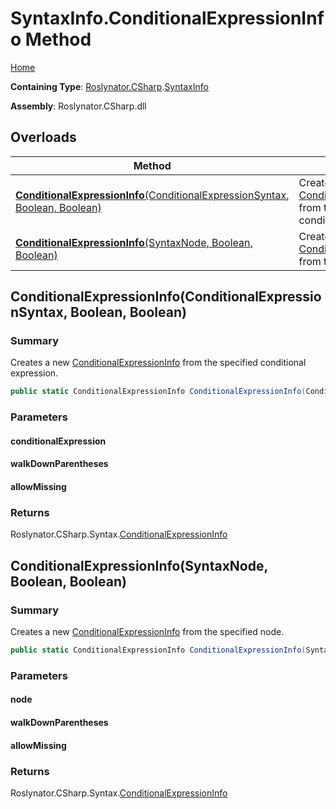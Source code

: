 # SyntaxInfo\.ConditionalExpressionInfo Method

[Home](../../../../README.md)

**Containing Type**: [Roslynator.CSharp](../../README.md)\.[SyntaxInfo](../README.md)

**Assembly**: Roslynator\.CSharp\.dll

## Overloads

| Method | Summary |
| ------ | ------- |
| [**ConditionalExpressionInfo**(ConditionalExpressionSyntax, Boolean, Boolean)](#Roslynator_CSharp_SyntaxInfo_ConditionalExpressionInfo_Microsoft_CodeAnalysis_CSharp_Syntax_ConditionalExpressionSyntax_System_Boolean_System_Boolean_) | Creates a new [ConditionalExpressionInfo](../../Syntax/ConditionalExpressionInfo/README.md) from the specified conditional expression\. |
| [**ConditionalExpressionInfo**(SyntaxNode, Boolean, Boolean)](#Roslynator_CSharp_SyntaxInfo_ConditionalExpressionInfo_Microsoft_CodeAnalysis_SyntaxNode_System_Boolean_System_Boolean_) | Creates a new [ConditionalExpressionInfo](../../Syntax/ConditionalExpressionInfo/README.md) from the specified node\. |

## ConditionalExpressionInfo\(ConditionalExpressionSyntax, Boolean, Boolean\)<a name="Roslynator_CSharp_SyntaxInfo_ConditionalExpressionInfo_Microsoft_CodeAnalysis_CSharp_Syntax_ConditionalExpressionSyntax_System_Boolean_System_Boolean_"></a>

### Summary

Creates a new [ConditionalExpressionInfo](../../Syntax/ConditionalExpressionInfo/README.md) from the specified conditional expression\.

```csharp
public static ConditionalExpressionInfo ConditionalExpressionInfo(ConditionalExpressionSyntax conditionalExpression, bool walkDownParentheses = true, bool allowMissing = false)
```

### Parameters

#### conditionalExpression

#### walkDownParentheses

#### allowMissing

### Returns

Roslynator\.CSharp\.Syntax\.[ConditionalExpressionInfo](../../Syntax/ConditionalExpressionInfo/README.md)

## ConditionalExpressionInfo\(SyntaxNode, Boolean, Boolean\)<a name="Roslynator_CSharp_SyntaxInfo_ConditionalExpressionInfo_Microsoft_CodeAnalysis_SyntaxNode_System_Boolean_System_Boolean_"></a>

### Summary

Creates a new [ConditionalExpressionInfo](../../Syntax/ConditionalExpressionInfo/README.md) from the specified node\.

```csharp
public static ConditionalExpressionInfo ConditionalExpressionInfo(SyntaxNode node, bool walkDownParentheses = true, bool allowMissing = false)
```

### Parameters

#### node

#### walkDownParentheses

#### allowMissing

### Returns

Roslynator\.CSharp\.Syntax\.[ConditionalExpressionInfo](../../Syntax/ConditionalExpressionInfo/README.md)

